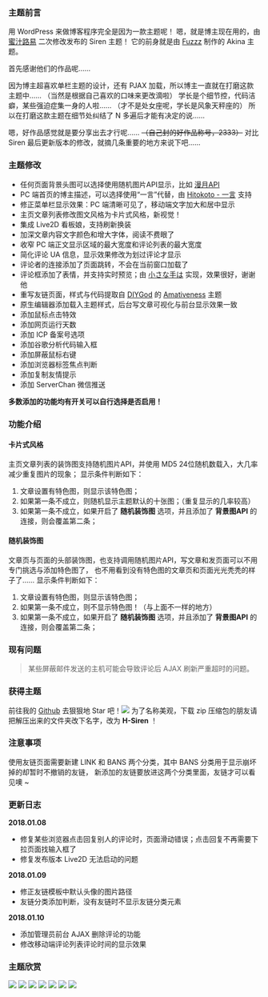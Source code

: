 ### 主题前言

用 WordPress 来做博客程序完全是因为一款主题呢！
嗯，就是博主现在用的，由 [蜜汁路易](https://www.cssplus.org/ "蜜汁路易") 二次修改发布的 Siren 主题！
它的前身就是由 [Fuzzz](http://fui.im/ "Fuzzz") 制作的 Akina 主题。

首先感谢他们的作品呢……

因为博主超喜欢单栏主题的设计，还有 PJAX 加载，所以博主一直就在打磨这款主题中……
（当然是根据自己喜欢的口味来更改滴啦）
学长是个细节控，代码洁癖，某些强迫症集一身的人啦……
（才不是处女座呢，学长是风象天秤座的）
所以在打磨这款主题在细节处纠结了 N 多遍后才能有决定的说……

嗯，好作品感觉就是要分享出去才行呢……
~~（自己封的好作品称号，2333）~~
对比 Siren 最后更新版本的修改，就摘几条重要的地方来说下吧……

### 主题修改

- 任何页面背景头图可以选择使用随机图片API显示，比如 [漫月API](https://random.ikmoe.com/ "漫月API")
- PC 端首页的博主描述，可以选择使用“一言”代替，由 [Hitokoto - 一言](http://hitokoto.cn/ "Hitokoto - 一言") 支持
- 修正菜单栏显示效果：PC 端清晰可见了，移动端文字加大和居中显示
- 主页文章列表修改图文风格为卡片式风格，新视觉！
- 集成 Live2D 看板娘，支持刷新换装
- 加深文章内容文字颜色和增大字体，阅读不费眼了
- 收窄 PC 端正文显示区域的最大宽度和评论列表的最大宽度
- 简化评论 UA 信息，显示效果修改为划过评论才显示
- 评论者的连接添加了页面跳转，不会在当前窗口加载了
- 评论框添加了表情，并支持实时预览；由 [小さな手は](http://www.littlehands.site/ "小さな手は") 实现，效果很好，谢谢他
- 重写友链页面，样式与代码提取自 [DIYGod](https://diygod.me/ "DIYGod") 的 [Amativeness](https://github.com/DIYgod/Amativeness "Amativeness") 主题
- 原生编辑器添加载入主题样式，后台写文章可视化与前台显示效果一致
- 添加鼠标点击特效
- 添加网页运行天数
- 添加 ICP 备案号选项
- 添加谷歌分析代码输入框
- 添加屏蔽鼠标右键
- 添加浏览器标签焦点判断
- 添加复制友情提示
- 添加 ServerChan 微信推送

**多数添加的功能均有开关可以自行选择是否启用！**

### 功能介绍

#### 卡片式风格

主页文章列表的装饰图支持随机图片API，并使用 MD5 24位随机数载入，大几率减少重复图片的现象；
显示条件判断如下：
1. 文章设置有特色图，则显示该特色图；
2. 如果第一条不成立，则随机显示主题默认的十张图；（重复显示的几率较高）
3. 如果第一条不成立，如果开启了 **随机装饰图** 选项，并且添加了 **背景图API** 的连接，则会覆盖第二条；

#### 随机装饰图

文章页与页面的头部装饰图，也支持调用随机图片API，写文章和发页面可以不用专门挑选与添加特色图了，
也不用看到没有特色图的文章页和页面光光秃秃的样子了……
显示条件判断如下：
1. 文章设置有特色图，则显示该特色图；
2. 如果第一条不成立，则不显示特色图！（与上面不一样的地方）
3. 如果第一条不成立，如果开启了 **随机装饰图** 选项，并且添加了 **背景图API** 的连接，则会覆盖第二条；

### 现有问题
> 某些屏蔽邮件发送的主机可能会导致评论后 AJAX 刷新严重超时的问题。

### 获得主题
前往我的 [Github](https://github.com/galnetwen/H-Siren "Github") 去狠狠地 Star 吧！![](https://haremu.com/wp-content/themes/Siren/OwO/images/emoticon_002.png)
为了名称美观，下载 zip 压缩包的朋友请把解压出来的文件夹改下名字，改为 **H-Siren** ！

### 注意事项
使用友链页面需要新建 LINK 和 BANS 两个分类，其中 BANS 分类用于显示崩坏掉的却暂时不撤销的友链，
新添加的友链要放进这两个分类里面，友链才可以看见噢 ~

### 更新日志
**2018.01.08**
- 修复某些浏览器点击回复别人的评论时，页面滑动错误；点击回复不再需要下拉页面找输入框了
- 修复发布版本 Live2D 无法启动的问题

**2018.01.09**
- 修正友链模板中默认头像的图片路径
- 友链分类添加判断，没有友链时不显示友链分类元素

**2018.01.10**
- 添加管理员前台 AJAX 删除评论的功能
- 修改移动端评论列表评论时间的显示效果

### 主题欣赏
![](https://haremu.com/wp-content/uploads/2018/01/20180110051930.jpg)
![](https://haremu.com/wp-content/uploads/2018/01/20180110052048.jpg)
![](https://haremu.com/wp-content/uploads/2018/01/20180110052201.jpg)
![](https://haremu.com/wp-content/uploads/2018/01/20180110052250.jpg)
![](https://haremu.com/wp-content/uploads/2018/01/20180110052347.jpg)
![](https://haremu.com/wp-content/uploads/2018/01/20180110052418.jpg)
![](https://haremu.com/wp-content/uploads/2018/01/20180110052542.jpg)